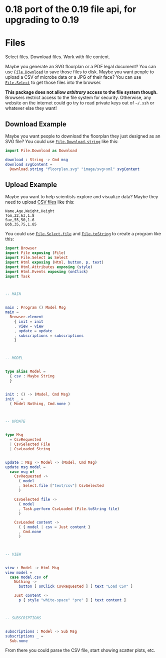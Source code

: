 # 0.18 port of the 0.19 file api, for upgrading to 0.19
# Files

Select files. Download files. Work with file content.

Maybe you generate an SVG floorplan or a PDF legal document? You can use [`File.Download`](https://package.elm-lang.org/packages/elm/file/latest/File-Download) to save those files to disk. Maybe you want people to upload a CSV of microbe data or a JPG of their face? You can use [`File.Select`](https://package.elm-lang.org/packages/elm/file/latest/File-Select) to get those files into the browser.

**This package does not allow _arbitrary_ access to the file system though.** Browsers restrict access to the file system for security. Otherwise, any website on the internet could go try to read private keys out of `~/.ssh` or whatever else they want!


## Download Example

Maybe you want people to download the floorplan they just designed as an SVG file? You could use [`File.Download.string`](https://package.elm-lang.org/packages/elm/file/latest/File-Download#string) like this:

```elm
import File.Download as Download

download : String -> Cmd msg
download svgContent =
  Download.string "floorplan.svg" "image/svg+xml" svgContent
```


## Upload Example

Maybe you want to help scientists explore and visualize data? Maybe they need to upload [CSV files](https://en.wikipedia.org/wiki/Comma-separated_values) like this:

```
Name,Age,Weight,Height
Tom,22,63,1.8
Sue,55,50,1.6
Bob,35,75,1.85
```

You could use [`File.Select.file`](https://package.elm-lang.org/packages/elm/file/latest/File-Select#file) and [`File.toString`](https://package.elm-lang.org/packages/elm/file/latest/File#toString) to create a program like this:

```elm
import Browser
import File exposing (File)
import File.Select as Select
import Html exposing (Html, button, p, text)
import Html.Attributes exposing (style)
import Html.Events exposing (onClick)
import Task



-- MAIN


main : Program () Model Msg
main =
  Browser.element
    { init = init
    , view = view
    , update = update
    , subscriptions = subscriptions
    }



-- MODEL


type alias Model =
  { csv : Maybe String
  }


init : () -> (Model, Cmd Msg)
init _ =
  ( Model Nothing, Cmd.none )



-- UPDATE


type Msg
  = CsvRequested
  | CsvSelected File
  | CsvLoaded String


update : Msg -> Model -> (Model, Cmd Msg)
update msg model =
  case msg of
    CsvRequested ->
      ( model
      , Select.file ["text/csv"] CsvSelected
      )

    CsvSelected file ->
      ( model
      , Task.perform CsvLoaded (File.toString file)
      )

    CsvLoaded content ->
      ( { model | csv = Just content }
      , Cmd.none
      )



-- VIEW


view : Model -> Html Msg
view model =
  case model.csv of
    Nothing ->
      button [ onClick CsvRequested ] [ text "Load CSV" ]

    Just content ->
      p [ style "white-space" "pre" ] [ text content ]



-- SUBSCRIPTIONS


subscriptions : Model -> Sub Msg
subscriptions _ =
  Sub.none

```

From there you could parse the CSV file, start showing scatter plots, etc.